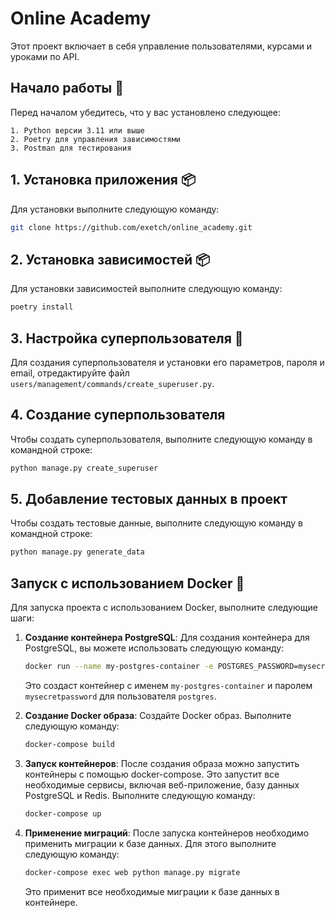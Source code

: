 # Online Academy
Этот проект включает в себя управление пользователями, курсами и уроками по API.

## Начало работы 🚀

Перед началом убедитесь, что у вас установлено следующее:

    1. Python версии 3.11 или выше
    2. Poetry для управления зависимостями
    3. Postman для тестирования

## 1. Установка приложения 📦

Для установки выполните следующую команду:

```bash
git clone https://github.com/exetch/online_academy.git
```

## 2. Установка зависимостей 📦

Для установки зависимостей выполните следующую команду:

```bash
poetry install
```

## 3. Настройка суперпользователя 👤

Для создания суперпользователя и установки его параметров, пароля и email, отредактируйте файл `users/management/commands/create_superuser.py`.

## 4. Создание суперпользователя

Чтобы создать суперпользователя, выполните следующую команду в командной строке:

```bash
python manage.py create_superuser
```

## 5. Добавление тестовых данных в проект

Чтобы создать тестовые данные, выполните следующую команду в командной строке:

```bash
python manage.py generate_data
```


## Запуск с использованием Docker 🐳

Для запуска проекта с использованием Docker, выполните следующие шаги:

1. **Создание контейнера PostgreSQL**:
   Для создания контейнера для PostgreSQL, вы можете использовать следующую команду:
   ```bash
   docker run --name my-postgres-container -e POSTGRES_PASSWORD=mysecretpassword -d postgres
   ```
   Это создаст контейнер с именем `my-postgres-container` и паролем `mysecretpassword` для пользователя `postgres`.


2. **Создание Docker образа**:
   Создайте Docker образ. Выполните следующую команду:
   ```bash
   docker-compose build
   ```

3. **Запуск контейнеров**:
   После создания образа можно запустить контейнеры с помощью docker-compose. Это запустит все необходимые сервисы, включая веб-приложение, базу данных PostgreSQL и Redis. Выполните следующую команду:
   ```bash
   docker-compose up
   ```
4. **Применение миграций**:
   После запуска контейнеров необходимо применить миграции к базе данных. Для этого выполните следующую команду:
   ```bash
   docker-compose exec web python manage.py migrate
   ```
   Это применит все необходимые миграции к базе данных в контейнере.
